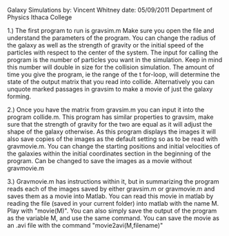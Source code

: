 Galaxy Simulations
by: Vincent Whitney
date: 05/09/2011
Department of Physics
Ithaca College

1.) The first program to run is gravsim.m
Make sure you open the file and understand the parameters of the program. 
You can change the radius of the galaxy as well as the strength of gravity
or the initial speed of the particles with respect to the center of the 
system. The input for calling the program is the number of particles you want 
in the simulation. Keep in mind this number will double in size for the collision
simulation. The amount of time you give the program, ie the range of the t for-loop,
will determine the state of the output matrix that you read into collide. Alternatively
you can unquote marked passages in gravsim to make a movie of just the galaxy forming.

2.) Once you have the matrix from gravsim.m you can input it into the program
collide.m. This program has similar properties to gravsim, make sure that the 
strength of gravity for the two are equal as it will adjust the shape of the galaxy
otherwise. As this program displays the images it will also save copies of the 
images as the default setting so as to be read with gravmovie.m. You can change the 
starting positions and initial velocities of the galaxies within the initial
coordinates section in the beginning of the program. Can be changed to save the
images as a movie without gravmovie.m

3.) Gravmovie.m has instructions within it, but in summarizing the program reads each
of the images saved by either gravsim.m or gravmovie.m and saves them as a movie
into Matlab. You can read this movie in matlab by reading the file (saved in your current folder)
into matlab with the name M. Play with "movie(M)". You can also simply save the output of
the program as the variable M, and use the same command. You can save the movie
as an .avi file with the command "movie2avi(M,filename)"
